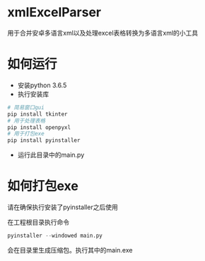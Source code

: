 # xmlExcelParser

用于合并安卓多语言xml以及处理excel表格转换为多语言xml的小工具

# 如何运行

- 安装python 3.6.5
- 执行安装库

```python
# 简易窗口gui
pip install tkinter
# 用于处理表格
pip install openpyxl
# 用于打包exe
pip install pyinstaller
```

- 运行此目录中的main.py

# 如何打包exe

请在确保执行安装了pyinstaller之后使用

在工程根目录执行命令

```python
pyinstaller --windowed main.py
```

会在目录里生成压缩包。执行其中的main.exe

